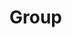 # Group

<show-structure for="procedure" />

<procedure title="SUM 합계" id="sum">
    <code-block src="/Language/dbms/sql/oracle_function.sql" include-lines="14-16" lang="sql"/>
</procedure>

<procedure title="AVG 평균" id="avg">
    <code-block src="/Language/dbms/sql/oracle_function.sql" include-lines="19-21" lang="sql"/>
    <code-block src="/Language/dbms/sql/oracle_function.sql" include-lines="23-27" lang="sql"/>
</procedure>

<procedure title="MIN 최소" id="min">
    <code-block src="/Language/dbms/sql/oracle_function.sql" include-lines="30-35" lang="sql"/>
</procedure>

<procedure title="MAX 최대" id="max">
    <code-block src="/Language/dbms/sql/oracle_function.sql" include-lines="37-42" lang="sql"/>
</procedure>

<procedure title="COUNT 개수" id="count">
    <code-block src="/Language/dbms/sql/oracle_function.sql" include-lines="44-51" lang="sql"/>
</procedure>